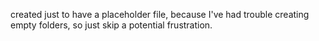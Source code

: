 created just to have a placeholder file, because I've had trouble creating empty folders, so just skip a potential frustration.
